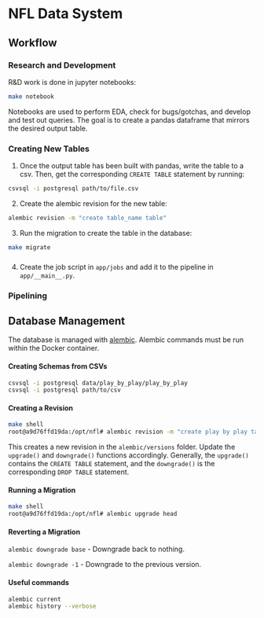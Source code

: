 # NFL Data System

## Workflow
### Research and Development
R&D work is done in jupyter notebooks:
```bash
make notebook
```
Notebooks are used to perform EDA, check for bugs/gotchas, and develop and test out queries. The goal is to create a pandas dataframe that mirrors the desired output table.

### Creating New Tables
1. Once the output table has been built with pandas, write the table to a csv. Then, get the corresponding `CREATE TABLE` statement by running:
```bash
csvsql -i postgresql path/to/file.csv
```
2. Create the alembic revision for the new table:
```bash
alembic revision -m "create table_name table"
```
3. Run the migration to create the table in the database:
```bash
make migrate
```

### 
4. Create the job script in `app/jobs` and add it to the pipeline in `app/__main__.py`. 

### Pipelining

## Database Management

The database is managed with [alembic](https://alembic.sqlalchemy.org/en/latest/tutorial.html). Alembic commands must be run within the Docker container.

#### Creating Schemas from CSVs
```bash
csvsql -i postgresql data/play_by_play/play_by_play
csvsql -i postgresql path/to/csv
```

#### Creating a Revision
```bash
make shell
root@a9d76ffd19da:/opt/nfl# alembic revision -m "create play by play table"
```
This creates a new revision in the `alembic/versions` folder. Update the `upgrade()` and `downgrade()` functions accordingly. Generally, the `upgrade()` contains the `CREATE TABLE` statement, and the `downgrade()` is the corresponding `DROP TABLE` statement.

#### Running a Migration
```bash
make shell
root@a9d76ffd19da:/opt/nfl# alembic upgrade head
```

#### Reverting a Migration
`alembic downgrade base` - Downgrade back to nothing.

`alembic downgrade -1` - Downgrade to the previous version.

#### Useful commands
```bash
alembic current
alembic history --verbose
```